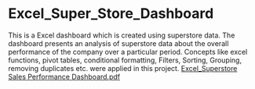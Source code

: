 # Excel_Super_Store_Dashboard
This is a Excel dashboard which is created using superstore data. The dashboard presents an analysis of superstore data about the overall performance of the company over a particular period.  Concepts like excel functions, pivot tables, conditional formatting, Filters, Sorting, Grouping, removing duplicates etc. were applied in this project.
[Excel_Superstore Sales Performance Dashboard.pdf](https://github.com/hasanahmed88/Excel_Super_Store_Analysis/files/12209655/Excel_Superstore.Sales.Performance.Dashboard.pdf)

